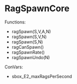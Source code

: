 # RagSpawnCore
Functions:
<ul>
  <li>ragSpawn(S,V,A,N)</li>
	<li>ragSpawn(S,V,N)</li>
  <li>ragSpawn(S,N)</li>
  <li>ragCanSpawn()</li>
  <li>ragSpawnRate()</li>
  <li>ragSpawnUndo(N)</li>
</ul>
ConVars:
<ul>
	<li>sbox_E2_maxRagsPerSecond</li>
</ul>

